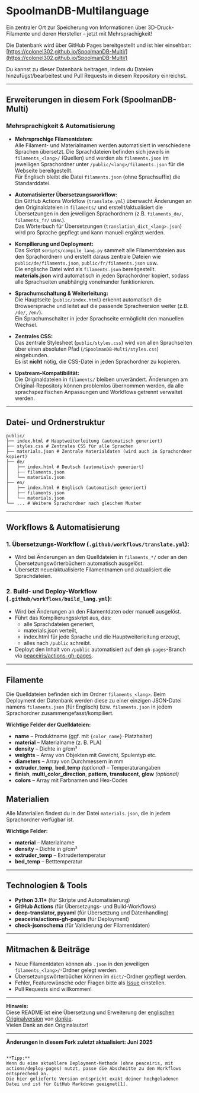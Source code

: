 <!--
Dies ist eine Übersetzung und Erweiterung der Original-README von [donkie](https://github.com/donkie/SpoolmanDB).
Vielen Dank an den Originalautor für die Bereitstellung dieses Projekts!
-->

# SpoolmanDB-Multilanguage

Ein zentraler Ort zur Speicherung von Informationen über 3D-Druck-Filamente und deren Hersteller – jetzt mit Mehrsprachigkeit!

Die Datenbank wird über GitHub Pages bereitgestellt und ist hier einsehbar:  
[https://colonel302.github.io/SpoolmanDB-Multi/](https://colonel302.github.io/SpoolmanDB-Multi/)

Du kannst zu dieser Datenbank beitragen, indem du Dateien hinzufügst/bearbeitest und Pull Requests in diesem Repository einreichst.

---

## **Erweiterungen in diesem Fork (SpoolmanDB-Multi)**

### Mehrsprachigkeit & Automatisierung

- **Mehrsprachige Filamentdaten:**  
  Alle Filament- und Materialnamen werden automatisiert in verschiedene Sprachen übersetzt. Die Sprachdateien befinden sich jeweils in `filaments_<lang>/` (Quellen) und werden als `filaments.json` im jeweiligen Sprachordner unter `/public/<lang>/filaments.json` für die Webseite bereitgestellt.  
  Für Englisch bleibt die Datei `filaments.json` (ohne Sprachsuffix) die Standarddatei.

- **Automatisierter Übersetzungsworkflow:**  
  Ein GitHub Actions Workflow (`translate.yml`) überwacht Änderungen an den Originaldateien in `filaments/` und erstellt/aktualisiert die Übersetzungen in den jeweiligen Sprachordnern (z.B. `filaments_de/`, `filaments_fr/` usw.).  
  Das Wörterbuch für Übersetzungen (`translation_dict_<lang>.json`) wird pro Sprache gepflegt und kann manuell ergänzt werden.

- **Kompilierung und Deployment:**  
  Das Skript `scripts/compile_lang.py` sammelt alle Filamentdateien aus den Sprachordnern und erstellt daraus zentrale Dateien wie `public/de/filaments.json`, `public/fr/filaments.json` usw.  
  Die englische Datei wird als `filaments.json` bereitgestellt.  
  **materials.json** wird automatisch in jeden Sprachordner kopiert, sodass alle Sprachseiten unabhängig voneinander funktionieren.

- **Sprachumschaltung & Weiterleitung:**  
  Die Hauptseite (`public/index.html`) erkennt automatisch die Browsersprache und leitet auf die passende Sprachversion weiter (z.B. `/de/`, `/en/`).  
  Ein Sprachumschalter in jeder Sprachseite ermöglicht den manuellen Wechsel.

- **Zentrales CSS:**  
  Das zentrale Stylesheet (`public/styles.css`) wird von allen Sprachseiten über einen absoluten Pfad (`/SpoolmanDB-Multi/styles.css`) eingebunden.  
  Es ist **nicht** nötig, die CSS-Datei in jeden Sprachordner zu kopieren.

- **Upstream-Kompatibilität:**  
  Die Originaldateien in `filaments/` bleiben unverändert. Änderungen am Original-Repository können problemlos übernommen werden, da alle sprachspezifischen Anpassungen und Workflows getrennt verwaltet werden.

---

## **Datei- und Ordnerstruktur**
```
public/
├── index.html # Hauptweiterleitung (automatisch generiert)
├── styles.css # Zentrales CSS für alle Sprachen
├── materials.json # Zentrale Materialdaten (wird auch in Sprachordner kopiert)
├── de/
│   ├── index.html # Deutsch (automatisch generiert)
│   ├── filaments.json
│   └── materials.json
├── en/
│   ├── index.html # Englisch (automatisch generiert)
│   ├── filaments.json
│   └── materials.json
└── ... # Weitere Sprachordner nach gleichem Muster
```

---

## **Workflows & Automatisierung**

### **1. Übersetzungs-Workflow (`.github/workflows/translate.yml`):**
- Wird bei Änderungen an den Quelldateien in `filaments_*/` oder an den Übersetzungswörterbüchern automatisch ausgelöst.
- Übersetzt neue/aktualisierte Filamentnamen und aktualisiert die Sprachdateien.

### **2. Build- und Deploy-Workflow (`.github/workflows/build_lang.yml`):**
- Wird bei Änderungen an den Filamentdaten oder manuell ausgelöst.
- Führt das Kompilierungsskript aus, das:
    - alle Sprachdateien generiert,
    - materials.json verteilt,
    - index.html für jede Sprache und die Hauptweiterleitung erzeugt,
    - alles nach `/public` schreibt.
- Deployt den Inhalt von `/public` automatisiert auf den `gh-pages`-Branch via [peaceiris/actions-gh-pages](https://github.com/peaceiris/actions-gh-pages).

---

## **Filamente**

Die Quelldateien befinden sich im Ordner `filaments_<lang>`. Beim Deployment der Datenbank werden diese zu einer einzigen JSON-Datei namens `filaments.json` (für Englisch) bzw. `filaments.json` in jedem Sprachordner zusammengefasst/kompiliert.

**Wichtige Felder der Quelldateien:**
- **name** – Produktname (ggf. mit `{color_name}`-Platzhalter)
- **material** – Materialname (z. B. PLA)
- **density** – Dichte in g/cm³
- **weights** – Array von Objekten mit Gewicht, Spulentyp etc.
- **diameters** – Array von Durchmessern in mm
- **extruder_temp**, **bed_temp** *(optional)* – Temperaturangaben
- **finish**, **multi_color_direction**, **pattern**, **translucent**, **glow** *(optional)*
- **colors** – Array mit Farbnamen und Hex-Codes

## **Materialien**

Alle Materialien findest du in der Datei `materials.json`, die in jedem Sprachordner verfügbar ist.

**Wichtige Felder:**
- **material** – Materialname
- **density** – Dichte in g/cm³
- **extruder_temp** – Extrudertemperatur
- **bed_temp** – Betttemperatur

---

## **Technologien & Tools**

- **Python 3.11+** (für Skripte und Automatisierung)
- **GitHub Actions** (für Übersetzungs- und Build-Workflows)
- **deep-translator, pyyaml** (für Übersetzung und Datenhandling)
- **peaceiris/actions-gh-pages** (für Deployment)
- **check-jsonschema** (für Validierung der Filamentdaten)

---

## **Mitmachen & Beiträge**

- Neue Filamentdaten können als `.json` in den jeweiligen `filaments_<lang>/`-Ordner gelegt werden.
- Übersetzungswörterbücher können im `dict/`-Ordner gepflegt werden.
- Fehler, Featurewünsche oder Fragen bitte als [Issue](https://github.com/colonel302/SpoolmanDB-Multi/issues) einstellen.
- Pull Requests sind willkommen!

---

**Hinweis:**  
Diese README ist eine Übersetzung und Erweiterung der [englischen Originalversion](https://github.com/donkie/SpoolmanDB/blob/main/README.md) von [donkie](https://github.com/donkie).  
Vielen Dank an den Originalautor!

---

**Änderungen in diesem Fork zuletzt aktualisiert: Juni 2025**
```

**Tipp:**  
Wenn du eine aktuellere Deployment-Methode (ohne peaceiris, mit actions/deploy-pages) nutzt, passe die Abschnitte zu den Workflows entsprechend an.  
Die hier gelieferte Version entspricht exakt deiner hochgeladenen Datei und ist für GitHub Markdown geeignet[1].
